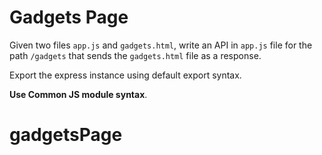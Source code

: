 # Gadgets Page

Given two files `app.js` and `gadgets.html`, write an API in `app.js` file for the path `/gadgets` that sends the `gadgets.html` file as a response.

Export the express instance using default export syntax.

<b>Use Common JS module syntax</b>.
# gadgetsPage
